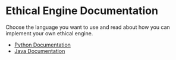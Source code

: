 # Ethical Engine Documentation

Choose the language you want to use and read about how you can implement your own ethical engine.

- [Python Documentation](python.md)
- [Java Documentation](java.md)